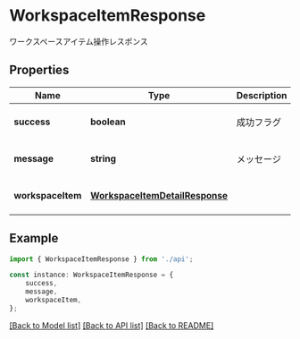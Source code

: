 # WorkspaceItemResponse

ワークスペースアイテム操作レスポンス

## Properties

Name | Type | Description | Notes
------------ | ------------- | ------------- | -------------
**success** | **boolean** | 成功フラグ | [optional] [default to undefined]
**message** | **string** | メッセージ | [optional] [default to undefined]
**workspaceItem** | [**WorkspaceItemDetailResponse**](WorkspaceItemDetailResponse.md) |  | [optional] [default to undefined]

## Example

```typescript
import { WorkspaceItemResponse } from './api';

const instance: WorkspaceItemResponse = {
    success,
    message,
    workspaceItem,
};
```

[[Back to Model list]](../README.md#documentation-for-models) [[Back to API list]](../README.md#documentation-for-api-endpoints) [[Back to README]](../README.md)
